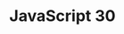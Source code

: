 ---
title: 'JavaScript 30'
link: 'https://javascript30.com/'
summary: '30 JavaScript lessons taught by Wes Bos!'
tags: ['education', 'fun', 'age-all', 'learn-to-code']
---